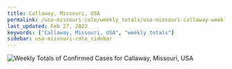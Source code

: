 ```yaml
---
title: Callaway, Missouri, USA
permalink: /usa-missouri-cole/weekly_totals/usa-missouri-callaway-weekly_totals.html
last_updated: Feb 27, 2022
keywords: ["Callaway, Missouri, USA", "weekly totals"]
sidebar: usa-missouri-cole_sidebar
---
```


![Weekly Totals of Confirmed Cases for Callaway, Missouri, USA](/covid_tracker/images/graphs/usa-missouri-callaway-weekly_totals_graph.png)
